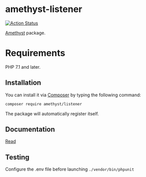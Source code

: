 # amethyst-listener

[![Action Status](https://github.com/amethyst-php/listener/workflows/test/badge.svg)](https://github.com/amethyst-php/listener/actions)

[Amethyst](https://github.com/amethyst-php/amethyst) package.

# Requirements

PHP 7.1 and later.

## Installation

You can install it via [Composer](https://getcomposer.org/) by typing the following command:

```bash
composer require amethyst/listener
```

The package will automatically register itself.

## Documentation

[Read](docs/index.md)

## Testing

Configure the .env file before launching `./vendor/bin/phpunit`
